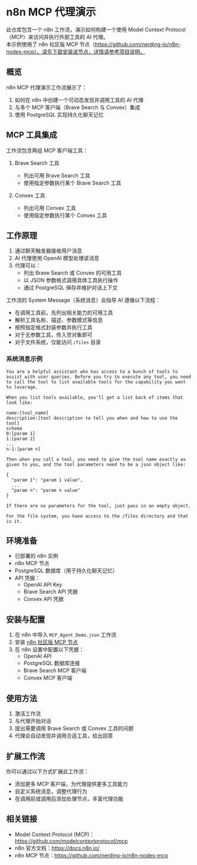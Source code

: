 # n8n MCP 代理演示

此仓库包含一个 n8n 工作流，演示如何构建一个使用 Model Context Protocol（MCP）来访问并执行外部工具的 AI 代理。  
本示例使用了 n8n 社区版 MCP 节点（https://github.com/nerding-io/n8n-nodes-mcp）。请先下载安装该节点，详情请参考项目说明。

## 概览

n8n MCP 代理演示工作流展示了：

1. 如何在 n8n 中创建一个可动态发现并调用工具的 AI 代理  
2. 与多个 MCP 客户端（Brave Search 与 Convex）集成  
3. 使用 PostgreSQL 实现持久化聊天记忆  

## MCP 工具集成

工作流包含两组 MCP 客户端工具：

1. Brave Search 工具  
   - 列出可用 Brave Search 工具  
   - 使用指定参数执行某个 Brave Search 工具  

2. Convex 工具  
   - 列出可用 Convex 工具  
   - 使用指定参数执行某个 Convex 工具  

## 工作原理

1. 通过聊天触发器接收用户消息  
2. AI 代理使用 OpenAI 模型处理该消息  
3. 代理可以：  
   - 列出 Brave Search 或 Convex 的可用工具  
   - 以 JSON 参数格式调用具体工具执行操作  
   - 通过 PostgreSQL 保存并维护对话上下文  

工作流的 System Message（系统消息）会指导 AI 遵循以下流程：  
- 在调用工具前，先列出相关能力的可用工具  
- 解析工具名称、描述、参数模式等信息  
- 按照指定格式封装参数并执行工具  
- 对于无参数工具，传入空对象即可  
- 对于文件系统，仅能访问 `/files` 目录  

### 系统消息示例

```
You are a helpful assistant who has access to a bunch of tools to assist with user queries. Before you try to execute any tool, you need to call the tool to list available tools for the capability you want to leverage.

When you list tools available, you'll get a list back of items that look like:

name:[tool_name]
description:[tool description to tell you when and how to use the tool]
schema
0:[param 1]
1:[param 2]
...
n-1:[param n]

Then when you call a tool, you need to give the tool name exactly as given to you, and the tool parameters need to be a json object like:

{
  "param 1": "param 1 value",
  ...
  "param n": "param n value"
}

If there are no parameters for the tool, just pass in an empty object.

For the file system, you have access to the /files directory and that is it.
```

## 环境准备

- 已部署的 n8n 实例  
- n8n MCP 节点  
- PostgreSQL 数据库（用于持久化聊天记忆）  
- API 凭据：  
  - OpenAI API Key  
  - Brave Search API 凭据  
  - Convex API 凭据  

## 安装与配置

1. 在 n8n 中导入 `MCP_Agent_Demo.json` 工作流  
2. 安装 [n8n 社区版 MCP 节点](https://github.com/nerding-io/n8n-nodes-mcp)  
3. 在 n8n 设置中配置以下凭据：  
   - OpenAI API  
   - PostgreSQL 数据库连接  
   - Brave Search MCP 客户端  
   - Convex MCP 客户端  

## 使用方法

1. 激活工作流  
2. 与代理开始对话  
3. 提出需要调用 Brave Search 或 Convex 工具的问题  
4. 代理会自动发现并调用合适工具，给出回答  

## 扩展工作流

你可以通过以下方式扩展此工作流：  
- 添加更多 MCP 客户端，为代理提供更多工具能力  
- 自定义系统消息，调整代理行为  
- 在调用前或调用后添加处理节点，丰富代理功能  

## 相关链接

- Model Context Protocol (MCP)：https://github.com/modelcontextprotocol/mcp  
- n8n 官方文档：https://docs.n8n.io/  
- n8n MCP 节点：https://github.com/nerding-io/n8n-nodes-mcp
